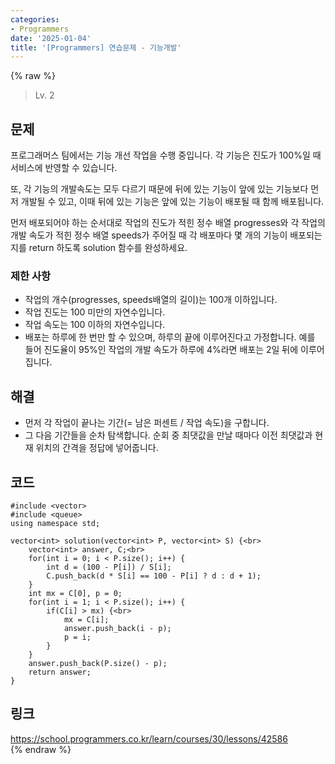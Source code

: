 ```yaml
---
categories:
- Programmers
date: '2025-01-04'
title: '[Programmers] 연습문제 - 기능개발'
---
```


{% raw %}
> Lv. 2<br>

## 문제
프로그래머스 팀에서는 기능 개선 작업을 수행 중입니다. 각 기능은 진도가 100%일 때 서비스에 반영할 수 있습니다.

또, 각 기능의 개발속도는 모두 다르기 때문에 뒤에 있는 기능이 앞에 있는 기능보다 먼저 개발될 수 있고, 이때 뒤에 있는 기능은 앞에 있는 기능이 배포될 때 함께 배포됩니다.

먼저 배포되어야 하는 순서대로 작업의 진도가 적힌 정수 배열 progresses와 각 작업의 개발 속도가 적힌 정수 배열 speeds가 주어질 때 각 배포마다 몇 개의 기능이 배포되는지를 return 하도록 solution 함수를 완성하세요.

### 제한 사항
-   작업의 개수(progresses, speeds배열의 길이)는 100개 이하입니다.
-   작업 진도는 100 미만의 자연수입니다.
-   작업 속도는 100 이하의 자연수입니다.
-   배포는 하루에 한 번만 할 수 있으며, 하루의 끝에 이루어진다고 가정합니다. 예를 들어 진도율이 95%인 작업의 개발 속도가 하루에 4%라면 배포는 2일 뒤에 이루어집니다.

## 해결
- 먼저 각 작업이 끝나는 기간(= 남은 퍼센트 / 작업 속도)을 구합니다.
- 그 다음 기간들을 순차 탐색합니다. 순회 중 최댓값을 만날 때마다 이전 최댓값과 현재 위치의 간격을 정답에 넣어줍니다.

## 코드
```
#include <vector>
#include <queue>
using namespace std;

vector<int> solution(vector<int> P, vector<int> S) {<br>
    vector<int> answer, C;<br>
    for(int i = 0; i < P.size(); i++) {
        int d = (100 - P[i]) / S[i];
        C.push_back(d * S[i] == 100 - P[i] ? d : d + 1);
    }
    int mx = C[0], p = 0;
    for(int i = 1; i < P.size(); i++) {
        if(C[i] > mx) {<br>
            mx = C[i];
            answer.push_back(i - p);
            p = i;
        }
    }
    answer.push_back(P.size() - p);
    return answer;
}
```

## 링크
https://school.programmers.co.kr/learn/courses/30/lessons/42586<br>
{% endraw %}